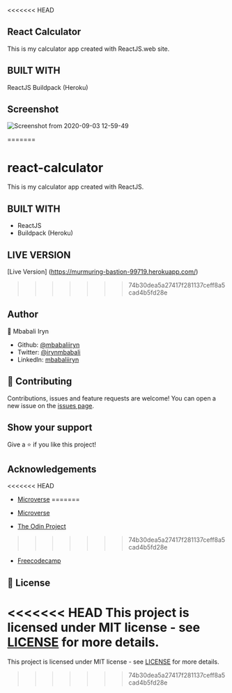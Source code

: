 <<<<<<< HEAD
## React Calculator
This is my calculator app created with ReactJS.web site.

## BUILT WITH
ReactJS
Buildpack (Heroku)

## Screenshot

![Screenshot from 2020-09-03 12-59-49](https://user-images.githubusercontent.com/44978186/92101207-74bc1b80-ede5-11ea-8e6a-57e5e3b991f1.png)

=======
# react-calculator

This is my calculator app created with ReactJS. 

## BUILT WITH
- ReactJS
- Buildpack (Heroku)
## LIVE VERSION

[Live Version] (https://murmuring-bastion-99719.herokuapp.com/)
>>>>>>> 74b30dea5a27417f281137ceff8a5cad4b5fd28e


## Author

👤 Mbabali Iryn

- Github: [@mbabaliiryn](https://github.com/mbabaliiryn)
- Twitter: [@irynmbabali](https://twitter.com/irynmbabali)
- Linkedln: [mbabaliiryn](https://www.linkedin.com/in/mbabaliiryn)


## 🤝 Contributing

Contributions, issues and feature requests are welcome!
You can open a new issue on the [issues page](https://github.com/OlukaDenis/fitaita/issues).

## Show your support

Give a ⭐️ if you like this project!

## Acknowledgements
<<<<<<< HEAD
- [Microverse](https://www.microverse.org/)
=======

- [Microverse](https://www.microverse.org/)
- [The Odin Project](https://www.theodinproject.com/)
>>>>>>> 74b30dea5a27417f281137ceff8a5cad4b5fd28e
- [Freecodecamp](http://freecodecamp.org/)

## 📝 License

<<<<<<< HEAD
This project is licensed under MIT license - see [LICENSE](/LICENSE) for more details.
=======
This project is licensed under MIT license - see [LICENSE](/LICENSE) for more details.
>>>>>>> 74b30dea5a27417f281137ceff8a5cad4b5fd28e
